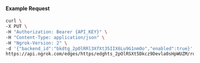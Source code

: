 <!-- Code generated for API Clients. DO NOT EDIT. -->

#### Example Request

```bash
curl \
-X PUT \
-H "Authorization: Bearer {API_KEY}" \
-H "Content-Type: application/json" \
-H "Ngrok-Version: 2" \
-d '{"backend_id":"bkdtg_2pOlRRl3XfXt35IIX6Lu9G1nmOo","enabled":true}' \
https://api.ngrok.com/edges/https/edghts_2pOlRSXt5Dkcz9Devla0sHpWUZM/routes/edghtsrt_2pOlRMHvtAeYsagFfjmaFqqiMWH/backend
```
